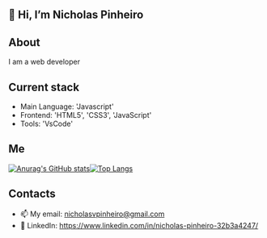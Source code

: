 ## 👋 Hi, I’m Nicholas Pinheiro

## About
I am a web developer

## Current stack
- Main Language: 'Javascript'
- Frontend: 'HTML5', 'CSS3', 'JavaScript'
- Tools: 'VsCode'
## Me
[![Anurag's GitHub stats](https://github-readme-stats.vercel.app/api?username=nicholasvp&theme=merko)](https://github.com/anuraghazra/github-readme-stats)[![Top Langs](https://github-readme-stats.vercel.app/api/top-langs/?username=anuraghazra&layout=compact&theme=merko)](https://github.com/anuraghazra/github-readme-stats)
## Contacts
- 📫 My email: nicholasvpinheiro@gmail.com
- 👥 LinkedIn: https://www.linkedin.com/in/nicholas-pinheiro-32b3a4247/

